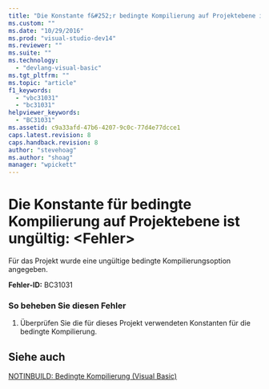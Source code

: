 ```yaml
---
title: "Die Konstante f&#252;r bedingte Kompilierung auf Projektebene ist ung&#252;ltig: &lt;Fehler&gt; | Microsoft Docs"
ms.custom: ""
ms.date: "10/29/2016"
ms.prod: "visual-studio-dev14"
ms.reviewer: ""
ms.suite: ""
ms.technology: 
  - "devlang-visual-basic"
ms.tgt_pltfrm: ""
ms.topic: "article"
f1_keywords: 
  - "vbc31031"
  - "bc31031"
helpviewer_keywords: 
  - "BC31031"
ms.assetid: c9a33afd-47b6-4207-9c0c-77d4e77dcce1
caps.latest.revision: 8
caps.handback.revision: 8
author: "stevehoag"
ms.author: "shoag"
manager: "wpickett"
---
```

# Die Konstante f&#252;r bedingte Kompilierung auf Projektebene ist ung&#252;ltig: &lt;Fehler&gt;
Für das Projekt wurde eine ungültige bedingte Kompilierungsoption angegeben.  
  
 **Fehler\-ID:** BC31031  
  
### So beheben Sie diesen Fehler  
  
1.  Überprüfen Sie die für dieses Projekt verwendeten Konstanten für die bedingte Kompilierung.  
  
## Siehe auch  
 [NOTINBUILD: Bedingte Kompilierung \(Visual Basic\)](http://msdn.microsoft.com/de-de/ad1e35e0-935e-4a35-a2ae-738bcf2a9240)